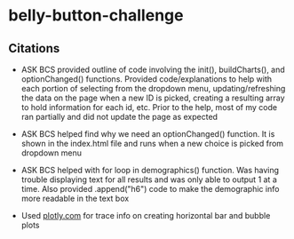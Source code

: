 # belly-button-challenge

## Citations

- ASK BCS provided outline of code involving the init(), buildCharts(), and optionChanged() functions. Provided code/explanations to help with each portion of selecting from the dropdown menu, updating/refreshing the data on the page when a new ID is picked, creating a resulting array to hold information for each id, etc. Prior to the help, most of my code ran partially and did not update the page as expected

- ASK BCS helped find why we need an optionChanged() function. It is shown in the index.html file and runs when a new choice is picked from dropdown menu

- ASK BCS helped with for loop in demographics() function. Was having trouble displaying text for all results and was only able to output 1 at a time. Also provided .append("h6") code to make the demographic info more readable in the text box

- Used [plotly.com](https://plotly.com/javascript/) for trace info on creating horizontal bar and bubble plots